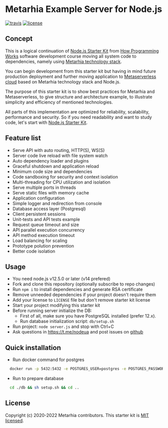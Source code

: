 # Metarhia Example Server for Node.js

[![travis](https://travis-ci.org/metarhia/impress.svg?branch=master)](https://travis-ci.org/metarhia/Example)
[![license](https://img.shields.io/badge/license-MIT-blue.svg)](https://github.com/metarhia/Example/blob/master/LICENSE)

## Concept

This is a logical continuation of
[Node.js Starter Kit](https://github.com/HowProgrammingWorks/NodejsStarterKit)
from [How Programming Works](https://github.com/HowProgrammingWorks) software
development course moving all system code to dependencies, namely using
[Metarhia technology stack](https://github.com/metarhia).

You can begin development from this starter kit but having in mind future
production deployment and further moving application to
[Metaserverless cloud](https://github.com/Metaserverless) based on Metarhia
technology stack and Node.js.

The purpose of this starter kit is to show best practices for Metarhia and
Metaserverless, to give structure and architecture example, to illustrate
simplicity and efficiency of mentioned technologies.

All parts of this implementation are optimized for reliability, scalability,
performance and security. So if you need readability and want to study code,
let's start with
[Node.js Starter Kit](https://github.com/HowProgrammingWorks/NodejsStarterKit).

## Feature list

- Serve API with auto routing, HTTP(S), WS(S)
- Server code live reload with file system watch
- Auto dependency loader and plugins
- Graceful shutdown and application reload
- Minimum code size and dependencies
- Code sandboxing for security and context isolation
- Multi-threading for CPU utilization and isolation
- Serve multiple ports in threads
- Serve static files with memory cache
- Application configuration
- Simple logger and redirection from console
- Database access layer (Postgresql)
- Client persistent sessions
- Unit-tests and API tests example
- Request queue timeout and size
- API parallel execution concurrency
- API method execution timeout
- Load balancing for scaling
- Prototype polution prevention
- Better code isolation

## Usage

- You need node.js v12.5.0 or later (v14 prefered)
- Fork and clone this repository (optionally subscribe to repo changes)
- Run `npm i` to install dependencies and generate RSA certificate
- Remove unneeded dependencies if your project doesn't require them
- Add your license to `LICENSE` file but don't remove starter kit license
- Start your project modifying this starter kit
- Before running server initialize the DB:
  - First of all, make sure you have PostgreSQL installed (prefer 12.x).
  - Run database initialization script: `db/setup.sh`
- Run project: `node server.js` and stop with Ctrl+C
- Ask questions in https://t.me/nodeua and post issues on
  [github](https://github.com/HowProgrammingWorks/NodejsStarterKit/issues)

## Quick installation

- Run docker command for postgres

```sh
  docker run -p 5432:5432 -e POSTGRES_USER=postgres -e POSTGRES_PASSWORD=postgres -d postgres
```

- Run to prepare database

```sh
  cd ./db && sh setup.sh && cd ..
```

## License

Copyright (c) 2020-2022 Metarhia contributors.
This starter kit is [MIT licensed](./LICENSE).
